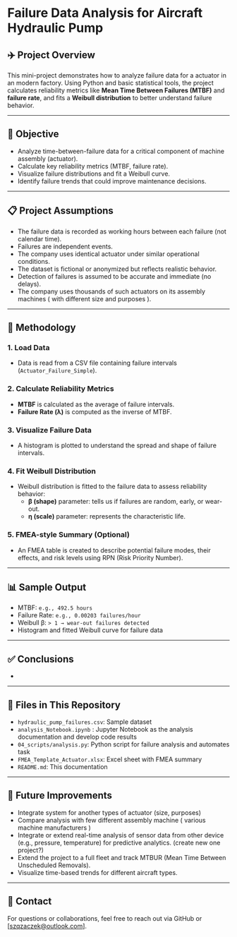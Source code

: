 # Failure Data Analysis for Aircraft Hydraulic Pump

## ✈️ Project Overview

This mini-project demonstrates how to analyze failure data for a actuator in an modern factory. Using Python and basic statistical tools, the project calculates reliability metrics like **Mean Time Between Failures (MTBF)** and **failure rate**, and fits a **Weibull distribution** to better understand failure behavior.

---

## 🎯 Objective

- Analyze time-between-failure data for a critical component of machine assembly (actuator).
- Calculate key reliability metrics (MTBF, failure rate).
- Visualize failure distributions and fit a Weibull curve.
- Identify failure trends that could improve maintenance decisions.

---

## 📋 Project Assumptions

- The failure data is recorded as working hours between each failure (not calendar time).
- Failures are independent events.
- The company uses identical actuator under similar operational conditions.
- The dataset is fictional or anonymized but reflects realistic behavior.
- Detection of failures is assumed to be accurate and immediate (no delays).
- The company uses thousands of such actuators on its assembly machines ( with different size and purposes ).

---

## 🧪 Methodology

### 1. **Load Data**
- Data is read from a CSV file containing failure intervals (`Actuator_Failure_Simple`).

### 2. **Calculate Reliability Metrics**
- **MTBF** is calculated as the average of failure intervals.
- **Failure Rate (λ)** is computed as the inverse of MTBF.

### 3. **Visualize Failure Data**
- A histogram is plotted to understand the spread and shape of failure intervals.

### 4. **Fit Weibull Distribution**
- Weibull distribution is fitted to the failure data to assess reliability behavior:
  - **β (shape)** parameter: tells us if failures are random, early, or wear-out.
  - **η (scale)** parameter: represents the characteristic life.

### 5. **FMEA-style Summary (Optional)**
- An FMEA table is created to describe potential failure modes, their effects, and risk levels using RPN (Risk Priority Number).

---

## 📊 Sample Output

- MTBF: `e.g., 492.5 hours`
- Failure Rate: `e.g., 0.00203 failures/hour`
- Weibull β: `> 1 → wear-out failures detected`
- Histogram and fitted Weibull curve for failure data

---

## ✅ Conclusions

- 

---

## 📂 Files in This Repository

- `hydraulic_pump_failures.csv`: Sample dataset
- `analysis_Notebook.ipynb` : Jupyter Notebook as the analysis documentation and develop code results
- `04_scripts/analysis.py`: Python script for failure analysis and automates task
- `FMEA_Template_Actuator.xlsx`: Excel sheet with FMEA summary
- `README.md`: This documentation

---

## 📌 Future Improvements

- Integrate system for another types of actuator (size, purposes)
- Compare analysis with few different assembly machine ( various machine manufacturers )
- Integrate or extend real-time analysis of sensor data from other device (e.g., pressure, temperature) for predictive analytics. (create new one project?)
- Extend the project to a full fleet and track MTBUR (Mean Time Between Unscheduled Removals).
- Visualize time-based trends for different aircraft types.


---

## 📧 Contact

For questions or collaborations, feel free to reach out via GitHub or [szqzaczek@outlook.com].

